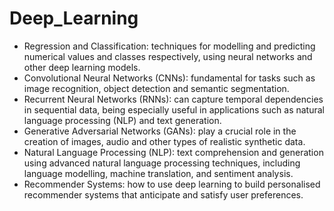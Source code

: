 # Deep_Learning
- Regression and Classification: techniques for modelling and predicting numerical values and classes respectively, using neural networks and other deep learning models.
- Convolutional Neural Networks (CNNs): fundamental for tasks such as image recognition, object detection and semantic segmentation.
- Recurrent Neural Networks (RNNs): can capture temporal dependencies in sequential data, being especially useful in applications such as natural language processing (NLP) and text generation.
- Generative Adversarial Networks (GANs): play a crucial role in the creation of images, audio and other types of realistic synthetic data.
- Natural Language Processing (NLP): text comprehension and generation using advanced natural language processing techniques, including language modelling, machine translation, and sentiment analysis.
- Recommender Systems: how to use deep learning to build personalised recommender systems that anticipate and satisfy user preferences.
